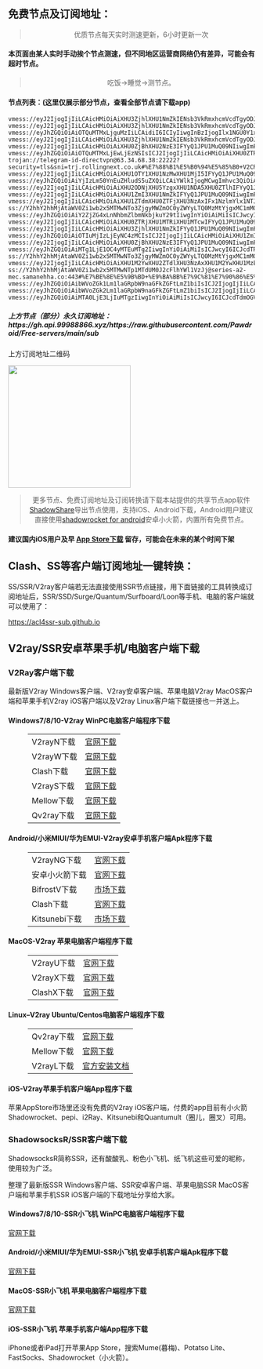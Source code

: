
<h2>免费节点及订阅地址：</h2>
<blockquote>
<p style="text-align: center;">优质节点每天实时测速更新，6小时更新一次</p>
</blockquote>
<h4>本页面由某人实时手动挨个节点测速，但不同地区运营商网络仍有差异，可能会有超时节点。</h4>
<blockquote>
<p style="text-align: center;">吃饭->睡觉->测节点。</p>
</blockquote>
<h4>节点列表：(这里仅展示部分节点，查看全部节点请下载app)</h4>

```vmess://eyJ2IjogIjIiLCAicHMiOiAiXHU2ODNjXHU5YzgxXHU1NDA5XHU0ZTlhIFYyQ1JPU1MuQ09NIiwgImFkZCI6ICIxODUuMTAxLjEzNi45IiwgInBvcnQiOiAiNDQzIiwgImFpZCI6IDAsICJzY3kiOiAiYXV0byIsICJuZXQiOiAid3MiLCAidHlwZSI6ICJub25lIiwgInRscyI6ICJ0bHMiLCAiaWQiOiAiMTRiYjkyN2YtYTRlYy00ZGU3LTkwZmItMzg4YzFmNjlkYmMxIiwgInNuaSI6ICJzYXpnYXIyMi56YXB0by5vcmciLCAiaG9zdCI6ICJzYXpnYXIyMi56YXB0by5vcmciLCAicGF0aCI6ICIvQGZvcndhcmR2MnJheSJ9
vmess://eyJ2IjogIjIiLCAicHMiOiAiXHU3ZjhlXHU1NmZkIENsb3VkRmxhcmVcdTgyODJcdTcwYjkiLCAiYWRkIjogImhhbXJhaC5hc2FuNWEuc2hvcCIsICJwb3J0IjogODA4MCwgImFpZCI6IDAsICJzY3kiOiAiYXV0byIsICJuZXQiOiAid3MiLCAidHlwZSI6ICJub25lIiwgInRscyI6ICIiLCAiaWQiOiAiMWVlYjJlZWUtYzhlNC00M2M3LTg0NmItMmQyMzdjNTA3OWJjIiwgImhvc3QiOiAic3ViLmFzYW41YS5zaG9wIiwgInBhdGgiOiAiLyJ9
vmess://eyJ2IjogIjIiLCAicHMiOiAiXHU3ZjhlXHU1NmZkIENsb3VkRmxhcmVcdTgyODJcdTcwYjkiLCAiYWRkIjogImdsYVNjby5meC10ckFkZXIuc2hvcCIsICJwb3J0IjogODAsICJpZCI6ICJjZGJiMDg5OS03MTEzLTRkNGUtZjg2OC0zMTMzOWM3NWFkM2MiLCAiYWlkIjogMCwgInNjeSI6ICJhdXRvIiwgIm5ldCI6ICJ3cyIsICJob3N0IjogInZ2djJ2YXlvMi5ldmVyeXRoaW5naXNyZXZlLnNob3AiLCAicGF0aCI6ICIvIiwgInRscyI6ICIifQ==
vmess://eyJhZGQiOiAiOTQuMTMxLjguMzIiLCAidiI6ICIyIiwgInBzIjogIlx1NGU0Y1x1NTE0Ylx1NTE3MCBWMkNST1NTLkNPTSIsICJwb3J0IjogMjA4NiwgImlkIjogIjU3ZTM3YTc0LWJhZGMtNGI3MS04N2M3LTViOWUyMDg3OWI1OCIsICJhaWQiOiAiMCIsICJuZXQiOiAid3MiLCAidHlwZSI6ICIiLCAiaG9zdCI6ICIiLCAicGF0aCI6ICIvdm1lc3MiLCAidGxzIjogIiJ9
vmess://eyJ2IjogIjIiLCAicHMiOiAiXHU3ZjhlXHU1NmZkIENsb3VkRmxhcmVcdTgyODJcdTcwYjkiLCAiYWRkIjogImNmY2RuMS5zYW5mZW5jZG45LmNvbSIsICJwb3J0IjogIjIwNTIiLCAidHlwZSI6ICJub25lIiwgImlkIjogImE3ZDVlNzFmLTM5MDUtNDJiZS04MTE1LWJiYzE4NDRlYjgzMyIsICJhaWQiOiAiMCIsICJuZXQiOiAid3MiLCAicGF0aCI6ICIvdmlkZW8vR1EycUU1VXM5ZyIsICJob3N0IjogInR3MWJRaVdTRTR4LmZ6YnFmcnNlLnh5eiIsICJ0bHMiOiAiIn0=
vmess://eyJ2IjogIjIiLCAicHMiOiAiXHU0ZjBhXHU2NzE3IFYyQ1JPU1MuQ09NIiwgImFkZCI6ICI4MS4xMi4yNy40IiwgInBvcnQiOiAiMjA1MTIiLCAidHlwZSI6ICJub25lIiwgImlkIjogIjVkMGI2MWEwLTY0ZmMtNGE5Zi1lNGJjLTUwZWNkYmMzNzYyMyIsICJhaWQiOiAiMCIsICJuZXQiOiAidGNwIiwgInBhdGgiOiAiLyIsICJob3N0IjogIiIsICJ0bHMiOiAiIn0=
vmess://eyJhZGQiOiAiOTQuMTMxLjEwLjEzNSIsICJ2IjogIjIiLCAicHMiOiAiXHU0ZTRjXHU1MTRiXHU1MTcwIFYyQ1JPU1MuQ09NIiwgInBvcnQiOiAyMDk1LCAiaWQiOiAiZTIwMjFjOTEtNmUyOS00OWQ2LTk2NDEtMTRhOGYyNjAwZTA1IiwgImFpZCI6ICIwIiwgIm5ldCI6ICJ3cyIsICJ0eXBlIjogIiIsICJob3N0IjogIjk0LjEzMS4xMC4xMzUiLCAicGF0aCI6ICIvdm1lc3MiLCAidGxzIjogIiJ9
trojan://telegram-id-directvpn@63.34.68.38:22222?security=tls&sni=trj.rollingnext.co.uk#%E7%88%B1%E5%B0%94%E5%85%B0+V2CROSS.COM
vmess://eyJ2IjogIjIiLCAicHMiOiAiXHU1OTY1XHU1NzMwXHU1MjI5IFYyQ1JPU1MuQ09NIiwgImFkZCI6ICI5Mi4yMjMuNTUuNiIsICJwb3J0IjogNDQzLCAiYWlkIjogMCwgInNjeSI6ICJhdXRvIiwgIm5ldCI6ICJ3cyIsICJ0eXBlIjogIm5vbmUiLCAidGxzIjogInRscyIsICJpZCI6ICIyMmFhNzJiMS02MDViLTQ4MDctOGE4MS1mYjQxNGNiYjQwOWMiLCAiaG9zdCI6ICJtaXpiYW44ODguc2VydmVjb3VudGVyc3RyaWtlLmNvbSIsICJwYXRoIjogIi9AZm9yd2FyZHYycmF5In0=
vmess://eyJhZGQiOiAiYjIzLm50YnEuZHludS5uZXQiLCAiYWlkIjogMCwgImhvc3QiOiAiIiwgImlkIjogIjE0MzI3Zjg2LTc3MzQtNGQ1Yi05NTYxLWI1OGFkOTVjYmNmYiIsICJuZXQiOiAidGNwIiwgInBhdGgiOiAiIiwgInBvcnQiOiAyMDI0LCAicHMiOiAiXHU1M2YwXHU2ZTdlXHU3NzAxXHU1M2YwXHU1MzE3XHU1ZTAyIFx1NGUyZFx1NTM0ZVx1NzUzNVx1NGZlMSIsICJ0bHMiOiAiIiwgInR5cGUiOiAiYXV0byIsICJzZWN1cml0eSI6ICJhdXRvIiwgInNraXAtY2VydC12ZXJpZnkiOiB0cnVlLCAic25pIjogIm5iMTEubnRicS5keW51Lm5ldCJ9
vmess://eyJ2IjogIjIiLCAicHMiOiAiXHU2ODNjXHU5YzgxXHU1NDA5XHU0ZTlhIFYyQ1JPU1MuQ09NIiwgImFkZCI6ICIxODUuMTAxLjEzNi44IiwgInBvcnQiOiA0NDMsICJhaWQiOiAwLCAic2N5IjogImF1dG8iLCAibmV0IjogIndzIiwgInR5cGUiOiAibm9uZSIsICJ0bHMiOiAidGxzIiwgImlkIjogIjkzMmU3Mzk5LTJlN2ItNDY0Mi1iN2Q1LWQyYWYyODNjN2Y4NiIsICJob3N0IjogImFydmFuY2xvdWQuc2VydmVodHRwLmNvbSIsICJwYXRoIjogIi9AZm9yd2FyZHYycmF5In0=
vmess://eyJ2IjogIjIiLCAicHMiOiAiXHU1ZmI3XHU1NmZkIFYyQ1JPU1MuQ09NIiwgImFkZCI6ICI5Mi4yMjMuNDcuNCIsICJwb3J0IjogODAsICJpZCI6ICIyMmFhNzJiMS02MDViLTQ4MDctOGE4MS1mYjQxNGNiYjQwOWMiLCAiYWlkIjogMCwgInNjeSI6ICJhdXRvIiwgIm5ldCI6ICJ3cyIsICJob3N0IjogIm1pemJhbjg4OC5zZXJ2ZWNvdW50ZXJzdHJpa2UuY29tIiwgInBhdGgiOiAiL0Bmb3J3YXJkdjJyYXkiLCAidGxzIjogIiJ9
vmess://eyJ2IjogIjIiLCAicHMiOiAiXHU1ZTdmXHU0ZTFjXHU3NzAxIFx1NzlmYlx1NTJhOCIsICJhZGQiOiAiZGF0YS11cy12MS5zaHdqZmt3LmNuIiwgInBvcnQiOiAiMjA0MDEiLCAiaWQiOiAiYjE0NzhlMjQtNDkxNi0zYWJlLThmMTctMTU5MzEwMTJlY2JlIiwgImFpZCI6ICIwIiwgInNjeSI6ICJhdXRvIiwgIm5ldCI6ICJ3cyIsICJ0eXBlIjogIm5vbmUiLCAiaG9zdCI6ICJkYXRhLXVzLXYxLnNod2pma3cuY24iLCAicGF0aCI6ICIvZGViaWFuIiwgInRscyI6ICIiLCAic25pIjogIiIsICJhbHBuIjogIiJ9
ss://Y2hhY2hhMjAtaWV0Zi1wb2x5MTMwNTo3ZjgyMWZmOC0yZWYyLTQ0MzMtYjgxMC1mMGNlNzdmZDU0OTE=@service.ouluyun9803.com:20003#%E5%B9%BF%E4%B8%9C%E7%9C%81%E5%B9%BF%E5%B7%9E%E5%B8%82+%E7%A7%BB%E5%8A%A8
vmess://eyJhZGQiOiAiY2ZjZG4xLnNhbmZlbmNkbjkuY29tIiwgInYiOiAiMiIsICJwcyI6ICJcdTdmOGVcdTU2ZmQgQ2xvdWRGbGFyZVx1ODI4Mlx1NzBiOSIsICJwb3J0IjogMjA1MiwgImlkIjogImE3ZDVlNzFmLTM5MDUtNDJiZS04MTE1LWJiYzE4NDRlYjgzMyIsICJhaWQiOiAiMCIsICJuZXQiOiAid3MiLCAidHlwZSI6ICIiLCAiaG9zdCI6ICJ0dzFiUWlXU0U0eC5memJxZnJzZS54eXoiLCAicGF0aCI6ICIvdmlkZW8vR1EycUU1VXM5ZyIsICJ0bHMiOiAiIn0=
vmess://eyJ2IjogIjIiLCAicHMiOiAiXHU0ZTRjXHU1MTRiXHU1MTcwIFYyQ1JPU1MuQ09NIiwgImFkZCI6ICI5NC4xMzEuOC4zMiIsICJwb3J0IjogODg4MCwgImFpZCI6IDAsICJzY3kiOiAiYXV0byIsICJuZXQiOiAid3MiLCAidHlwZSI6ICJub25lIiwgInRscyI6ICIiLCAiaWQiOiAiNTdlMzdhNzQtYmFkYy00YjcxLTg3YzctNWI5ZTIwODc5YjU4IiwgInNuaSI6ICIiLCAiaG9zdCI6ICIiLCAicGF0aCI6ICIvdm1lc3MifQ==
vmess://eyJ2IjogIjIiLCAicHMiOiAiXHU3ZjhlXHU1NmZkIFYyQ1JPU1MuQ09NIiwgImFkZCI6ICJrei12MnJheS5pcHJhY2V2cG4uY29tIiwgInBvcnQiOiAiODQ0MyIsICJ0eXBlIjogIm5vbmUiLCAiaWQiOiAiNDhiMTBiMDItMmM2MC00MzIzLWJjNjUtYTExYjE1MTQ0NzQ1IiwgImFpZCI6ICIwIiwgIm5ldCI6ICJ0Y3AiLCAicGF0aCI6ICIvIiwgImhvc3QiOiAia3otdjJyYXkuaXByYWNldnBuLmNvbSIsICJ0bHMiOiAidGxzIn0=
vmess://eyJhZGQiOiAiOTIuMjIzLjEyNC4zMCIsICJ2IjogIjIiLCAicHMiOiAiXHU1ZmI3XHU1NmZkIFYyQ1JPU1MuQ09NIiwgInBvcnQiOiA0NDMsICJpZCI6ICJmNWMxMzdkMS1jYTg5LTQyYzAtYjYwNC1kYjM5YWVmNjBhNzMiLCAiYWlkIjogIjAiLCAibmV0IjogIndzIiwgInR5cGUiOiAiIiwgImhvc3QiOiAidGFieWFuNzc3LnN5dGVzLm5ldCIsICJwYXRoIjogIi9AZm9yd2FyZHYycmF5IiwgInRscyI6ICJ0bHMifQ==
vmess://eyJ2IjogIjIiLCAicHMiOiAiXHU0ZjBhXHU2NzE3IFYyQ1JPU1MuQ09NIiwgImFkZCI6ICI4MS4xMi4yNy40IiwgInBvcnQiOiAiMjA1MTIiLCAidHlwZSI6ICJub25lIiwgImlkIjogIjVkMGI2MWEwLTY0ZmMtNGE5Zi1lNGJjLTUwZWNkYmMzNzYyMyIsICJhaWQiOiAiMCIsICJuZXQiOiAidGNwIiwgInBhdGgiOiAiLyIsICJob3N0IjogIiIsICJ0bHMiOiAiIn0=
vmess://eyJhZGQiOiAiMTg1LjE1OC4yMTEuMTg2IiwgInYiOiAiMiIsICJwcyI6ICJcdTRlNGNcdTUxNGJcdTUxNzAgVjJDUk9TUy5DT00iLCAicG9ydCI6IDgwLCAiaWQiOiAiNjZmZWY1M2ItMWI1Ny00NjZkLTg5YTQtYmQ5OWI5MGY2NDczIiwgImFpZCI6ICIwIiwgIm5ldCI6ICJ3cyIsICJ0eXBlIjogIiIsICJob3N0IjogImlyaXNvZnQuc2VydmVjb3VudGVyc3RyaWtlLmNvbSIsICJwYXRoIjogIi9AZm9yd2FyZHYycmF5IiwgInRscyI6ICIifQ==
ss://Y2hhY2hhMjAtaWV0Zi1wb2x5MTMwNTo3ZjgyMWZmOC0yZWYyLTQ0MzMtYjgxMC1mMGNlNzdmZDU0OTE=@service.ouluyun9803.com:20007#%E5%B9%BF%E4%B8%9C%E7%9C%81%E5%B9%BF%E5%B7%9E%E5%B8%82+%E7%A7%BB%E5%8A%A8
vmess://eyJ2IjogIjIiLCAicHMiOiAiXHU1M2YwXHU2ZTdlXHU3NzAxXHU1M2YwXHU1MzE3XHU1ZTAyIFx1NGUyZFx1NTM0ZVx1NzUzNVx1NGZlMSIsICJhZGQiOiAiYjIzLm50YnEuZHludS5uZXQiLCAicG9ydCI6IDIwMjQsICJhaWQiOiAwLCAic2N5IjogImF1dG8iLCAibmV0IjogInRjcCIsICJ0eXBlIjogIm5vbmUiLCAidGxzIjogIiIsICJpZCI6ICIxNDMyN2Y4Ni03NzM0LTRkNWItOTU2MS1iNThhZDk1Y2JjZmIiLCAic25pIjogIm5iMTEubnRicS5keW51Lm5ldCJ9
ss://Y2hhY2hhMjAtaWV0Zi1wb2x5MTMwNTp1MTdUM0J2cFlhYWl1VzJj@series-a2-mec.samanehha.co:443#%E7%BE%8E%E5%9B%BD+%E9%BA%BB%E7%9C%81%E7%90%86%E5%B7%A5%E5%AD%A6%E9%99%A2
vmess://eyJhZGQiOiAibWVoZGk1Lm1laGRpbW9naGFkZGFtLmZ1biIsICJ2IjogIjIiLCAicHMiOiAiXHU3ZjhlXHU1NmZkIENsb3VkRmxhcmVcdTgyODJcdTcwYjkiLCAicG9ydCI6IDIwOTYsICJpZCI6ICIxMjA3YzU0NC04MTk5LTQ1YjgtYmVmZS0yM2ZkZDAzNjMwYzAiLCAiYWlkIjogIjAiLCAibmV0IjogIndzIiwgInR5cGUiOiAiIiwgImhvc3QiOiAiIiwgInBhdGgiOiAiL0Bmb3J3YXJkdjJyYXkiLCAidGxzIjogInRscyJ9
vmess://eyJhZGQiOiAibWVoZGk2Lm1laGRpbW9naGFkZGFtLmZ1biIsICJ2IjogIjIiLCAicHMiOiAiXHU3ZjhlXHU1NmZkIENsb3VkRmxhcmVcdTgyODJcdTcwYjkiLCAicG9ydCI6IDIwODIsICJpZCI6ICIwODliM2U0NS0xYmU1LTRkYWQtODc1NC02Y2VjNGNjYjNhZTkiLCAiYWlkIjogIjAiLCAibmV0IjogIndzIiwgInR5cGUiOiAiIiwgImhvc3QiOiAiIiwgInBhdGgiOiAiL0Bmb3J3YXJkdjJyYXkiLCAidGxzIjogIiJ9
vmess://eyJhZGQiOiAiMTA0LjE3LjIuMTgzIiwgInYiOiAiMiIsICJwcyI6ICJcdTdmOGVcdTU2ZmQgQ2xvdWRGbGFyZVx1ODI4Mlx1NzBiOSIsICJwb3J0IjogODAsICJpZCI6ICJmMjU2YTNhZS0wZjg1LTRhMWQtZDBjZC0yZDBiNGI3M2Y0ZjEiLCAiYWlkIjogIjAiLCAibmV0IjogIndzIiwgInR5cGUiOiAiIiwgImhvc3QiOiAidjNyYTNkby53YWtldXB0aW1lcmFwLnNob3AiLCAicGF0aCI6ICIvIiwgInRscyI6ICIifQ==
```
<h5>上方节点（部分）永久订阅地址：https://gh.api.99988866.xyz/https://raw.githubusercontent.com/Pawdroid/Free-servers/main/sub</h5>
<p>上方订阅地址二维码</p>
<img src='https://raw.githubusercontent.com/Pawdroid/Free-servers/main/sub.png' width=250 height=250>
<blockquote style='text-align: center;'>更多节点、免费订阅地址及订阅转换请下载本站提供的共享节点app软件<a href='https://shadowsharing.com'>ShadowShare</a>导出节点使用，支持iOS、Android下载，Android用户建议直接使用<a href='https://github.com/Pawdroid/shadowrocket_for_android'>shadowrocket for android</a>安卓小火箭，内置所有免费节点。</blockquote>
<h4>建议国内iOS用户及早 <a href='https://apps.apple.com/cn/app/shadowshare/id1612647259'>App Store下载</a> 留存，可能会在未来的某个时间下架</h4>

<div class="nv-content-wrap entry-content">
<h2>Clash、SS等客户端订阅地址一键转换：</h2>
<p>SS/SSR/V2ray客户端若无法直接使用SSR节点链接，用下面链接的工具转换成订阅地址后，SSR/SSD/Surge/Quantum/Surfboard/Loon等手机、电脑的客户端就可以使用了：</p>
<p><a href="https://acl4ssr-sub.github.io" target="_blank" rel="noreferrer noopener nofollow">https://acl4ssr-sub.github.io</a></p>
<h2>V2ray/SSR安卓苹果手机/电脑客户端下载</h2>
<h3>V2Ray客户端下载</h3>
<p>最新版V2ray Windows客户端、V2ray安卓客户端、苹果电脑V2ray MacOS客户端和苹果手机V2ray iOS客户端以及V2ray Linux客户端下载链接也一并送上。</p>
<h4>Windows7/8/10-<strong>V2ray WinPC电脑客户端</strong>程序下载</h4>
<figure class="wp-block-table alignwide is-style-stripes"><table><tbody><tr><td>V2rayN下载</td><td><a href="https://github.com/2dust/v2rayN/releases" target="_blank" rel="noreferrer noopener">官网下载</a></td></tr><tr><td>V2rayW下载</td><td><a href="https://github.com/Cenmrev/V2RayW/releases" target="_blank" rel="noreferrer noopener">官网下载</a></td></tr><tr><td>Clash下载</td><td><a href="https://github.com/Fndroid/clash_for_windows_pkg/releases" target="_blank" rel="noreferrer noopener">官网下载</a></td></tr><tr><td>V2rayS下载</td><td><a href="https://github.com/Shinlor/V2RayS/releases" target="_blank" rel="noreferrer noopener">官网下载</a></td></tr><tr><td>Mellow下载</td><td><a href="https://github.com/mellow-io/mellow/releases" target="_blank" rel="noreferrer noopener">官网下载</a></td></tr><tr><td>Qv2ray下载</td><td><a href="https://github.com/Qv2ray/Qv2ray" target="_blank" rel="noreferrer noopener">官网下载</a></td></tr></tbody></table></figure>
<h4><strong>Android/小米MIUI/华为EMUI-V2ray安卓手机客户端</strong>Apk程序下载</h4>
<figure class="wp-block-table alignwide is-style-stripes"><table><tbody><tr><td>V2rayNG下载</td><td><a href="https://github.com/2dust/v2rayNG/releases" target="_blank" rel="noreferrer noopener">官网下载</a></td></tr><tr><td>安卓小火箭下载</td><td><a href="https://github.com/Pawdroid/shadowrocket_for_android/releases" target="_blank" rel="noreferrer noopener">官网下载</a></td></tr><tr><td>BifrostV下载</td><td><a rel="noreferrer noopener" href="https://www.appsapk.com/downloading/latest/com.github.dawndiy.bifrostv-0.6.8.apk" target="_blank">市场下载</a></td></tr><tr><td>Clash下载</td><td><a href="https://github.com/Kr328/ClashForAndroid/releases" target="_blank" rel="noreferrer noopener">官网下载</a></td></tr><tr><td>Kitsunebi下载</td><td><a rel="noreferrer noopener" href="https://apkpure.com/kitsunebi/fun.kitsunebi.kitsunebi4android" target="_blank">市场下载</a></td></tr></tbody></table></figure>
<h4><strong>MacOS-V2ray <strong>苹果电脑</strong>客户端</strong>程序下载</h4>
<figure class="wp-block-table alignwide is-style-stripes"><table><tbody><tr><td>V2rayU下载</td><td><a href="https://github.com/yanue/V2rayU/releases" target="_blank" rel="noreferrer noopener">官网下载</a></td></tr><tr><td>V2rayX下载</td><td><a href="https://github.com/Cenmrev/V2RayX/releases" target="_blank" rel="noreferrer noopener">官网下载</a></td></tr><tr><td>ClashX下载</td><td><a href="https://github.com/yichengchen/clashX/releases" target="_blank" rel="noreferrer noopener">官网下载</a></td></tr></tbody></table></figure>
<h4><strong>Linux</strong>–<strong>V2ray Ubuntu/Centos电脑客户端</strong>程序下载</h4>
<figure class="wp-block-table alignwide is-style-stripes"><table><tbody><tr><td>Qv2ray下载</td><td><a href="https://github.com/Qv2ray/Qv2ray" target="_blank" rel="noreferrer noopener">官网下载</a></td></tr><tr><td>Mellow下载</td><td><a href="https://github.com/mellow-io/mellow/releases" target="_blank" rel="noreferrer noopener">官网下载</a></td></tr><tr><td>V2rayL下载</td><td><a rel="noreferrer noopener" href="https://github.com/jiangxufeng/v2rayL" target="_blank">官方安装文档</a></td></tr></tbody></table></figure>
<h4>iOS-<strong>V2ray苹果<strong>手机客户端</strong>App程序</strong>下载</h4>
<p>苹果AppStore市场里还没有免费的V2ray iOS客户端，付费的app目前有小火箭Shadowrocket、pepi、i2Ray、Kitsunebi和Quantumult（圈儿，圈叉）可用。</p>
<h3>ShadowsocksR/SSR客户端下载</h3>
<p>ShadowsocksR简称SSR，还有酸酸乳、粉色小飞机、纸飞机这些可爱的昵称，使用较为广泛。</p>
<p>整理了最新版SSR Windows客户端、SSR安卓客户端、苹果电脑SSR MacOS客户端和苹果手机SSR iOS客户端的下载地址分享给大家。</p>
<h4><strong>Windows7/8/10-<strong>SSR小飞机 WinPC电脑客户端</strong>程序下载</strong></h4>
<p><a rel="noreferrer noopener" href="https://github.com/shadowsocksrr/shadowsocksr-csharp/releases" target="_blank">官网下载</a></p>
<h4><strong><strong>Android/小米MIUI/华为EMUI-SSR小飞机 安卓手机客户端</strong>Apk程序下载</strong></h4>
<p><a rel="noreferrer noopener" href="https://github.com/shadowsocksrr/shadowsocksr-android/releases" target="_blank">官网下载</a></p>
<h4><strong><strong>MacOS-SSR小飞机 苹果电脑客户端</strong>程序下载</strong></h4>
<p><a href="https://github.com/qinyuhang/ShadowsocksX-NG-R/releases" target="_blank" rel="noreferrer noopener">官网下载</a></p>
<h4><strong>iOS-<strong>SSR小飞机 苹果手机客户端App程序</strong></strong>下载</h4>
<p>iPhone或者iPad打开苹果App Store，搜索Mume(暮梅)、Potatso Lite、FastSocks、Shadowrocket（小火箭）。</p>
